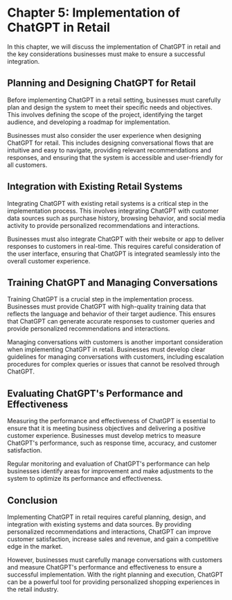 Chapter 5: Implementation of ChatGPT in Retail
==============================================

In this chapter, we will discuss the implementation of ChatGPT in retail and the key considerations businesses must make to ensure a successful integration.

Planning and Designing ChatGPT for Retail
-----------------------------------------

Before implementing ChatGPT in a retail setting, businesses must carefully plan and design the system to meet their specific needs and objectives. This involves defining the scope of the project, identifying the target audience, and developing a roadmap for implementation.

Businesses must also consider the user experience when designing ChatGPT for retail. This includes designing conversational flows that are intuitive and easy to navigate, providing relevant recommendations and responses, and ensuring that the system is accessible and user-friendly for all customers.

Integration with Existing Retail Systems
----------------------------------------

Integrating ChatGPT with existing retail systems is a critical step in the implementation process. This involves integrating ChatGPT with customer data sources such as purchase history, browsing behavior, and social media activity to provide personalized recommendations and interactions.

Businesses must also integrate ChatGPT with their website or app to deliver responses to customers in real-time. This requires careful consideration of the user interface, ensuring that ChatGPT is integrated seamlessly into the overall customer experience.

Training ChatGPT and Managing Conversations
-------------------------------------------

Training ChatGPT is a crucial step in the implementation process. Businesses must provide ChatGPT with high-quality training data that reflects the language and behavior of their target audience. This ensures that ChatGPT can generate accurate responses to customer queries and provide personalized recommendations and interactions.

Managing conversations with customers is another important consideration when implementing ChatGPT in retail. Businesses must develop clear guidelines for managing conversations with customers, including escalation procedures for complex queries or issues that cannot be resolved through ChatGPT.

Evaluating ChatGPT's Performance and Effectiveness
--------------------------------------------------

Measuring the performance and effectiveness of ChatGPT is essential to ensure that it is meeting business objectives and delivering a positive customer experience. Businesses must develop metrics to measure ChatGPT's performance, such as response time, accuracy, and customer satisfaction.

Regular monitoring and evaluation of ChatGPT's performance can help businesses identify areas for improvement and make adjustments to the system to optimize its performance and effectiveness.

Conclusion
----------

Implementing ChatGPT in retail requires careful planning, design, and integration with existing systems and data sources. By providing personalized recommendations and interactions, ChatGPT can improve customer satisfaction, increase sales and revenue, and gain a competitive edge in the market.

However, businesses must carefully manage conversations with customers and measure ChatGPT's performance and effectiveness to ensure a successful implementation. With the right planning and execution, ChatGPT can be a powerful tool for providing personalized shopping experiences in the retail industry.
